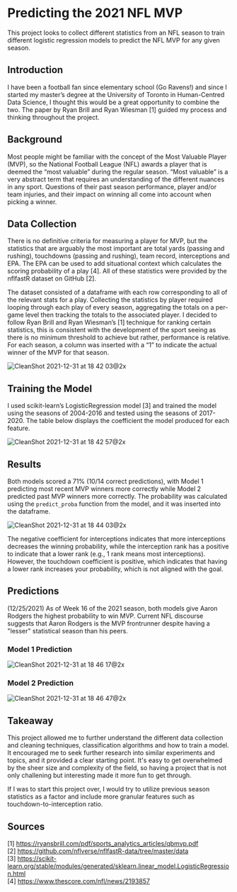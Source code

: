 # Predicting the 2021 NFL MVP
This project looks to collect different statistics from an NFL season to train different logistic regression models to predict the NFL MVP for any given season.

## Introduction
I have been a football fan since elementary school (Go Ravens!) and since I started my master’s degree at the University of Toronto in Human-Centred Data Science, I thought this would be a great opportunity to combine the two. The paper by Ryan Brill and Ryan Wiesman [1] guided my process and thinking throughout the project.

## Background
Most people might be familiar with the concept of the Most Valuable Player (MVP), so the National Football League (NFL) awards a player that is deemed the “most valuable” during the regular season. “Most valuable” is a very abstract term that requires an understanding of the different nuances in any sport. Questions of their past season performance, player and/or team injuries, and their impact on winning all come into account when picking a winner.

## Data Collection
There is no definitive criteria for measuring a player for MVP, but the statistics that are arguably the most important are total yards (passing and rushing), touchdowns (passing and rushing), team record, interceptions and EPA. The EPA can be used to add situational context which calculates the scoring probability of a play [4]. All of these statistics were provided by the nflfastR dataset on GitHub [2]. 

The dataset consisted of a dataframe with each row corresponding to all of the relevant stats for a play. Collecting the statistics by player required looping through each play of every season, aggregating the totals on a per-game level then tracking the totals to the associated player. I decided to follow Ryan Brill and Ryan Wiesman’s [1] technique for ranking certain statistics, this is consistent with the development of the sport seeing as there is no minimum threshold to achieve but rather, performance is relative. For each season, a column was inserted with a “1” to indicate the actual winner of the MVP for that season.

![CleanShot 2021-12-31 at 18 42 03@2x](https://user-images.githubusercontent.com/39353286/147841144-064c58bd-c767-4ef0-9777-bbd5338bd730.png)

## Training the Model

I used scikit-learn’s LogisticRegression model [3] and trained the model using the seasons of 2004-2016 and tested using the seasons of 2017-2020. The table below displays the coefficient the model produced for each feature.

![CleanShot 2021-12-31 at 18 42 57@2x](https://user-images.githubusercontent.com/39353286/147841158-2b3c354a-6f89-4ccd-89a0-6215413bc004.png)

## Results
Both models scored a 71% (10/14 correct predictions), with Model 1 predicting most recent MVP winners more correctly while Model 2 predicted past MVP winners more correctly. The probability was calculated using the `predict_proba` function from the model, and it was inserted into the dataframe.

![CleanShot 2021-12-31 at 18 44 03@2x](https://user-images.githubusercontent.com/39353286/147841175-3e9621c6-0067-4ca9-b1b0-ea52769cd6b4.png)

The negative coefficient for interceptions indicates that more interceptions decreases the winning probability, while the interception rank has a positive to indicate that a lower rank (e.g., 1 rank means most interceptions). However, the touchdown coefficient is positive, which indicates that having a lower rank increases your probability, which is not aligned with the goal.

## Predictions

(12/25/2021) As of Week 16 of the 2021 season, both models give Aaron Rodgers the highest probability to win MVP. Current NFL discourse suggests that Aaron Rodgers is the MVP frontrunner despite having a "lesser" statistical season than his peers.

### Model 1 Prediction

![CleanShot 2021-12-31 at 18 46 17@2x](https://user-images.githubusercontent.com/39353286/147841206-571e3547-e8c1-4132-b99f-4e9205aa94fc.png)

### Model 2 Prediction

![CleanShot 2021-12-31 at 18 46 47@2x](https://user-images.githubusercontent.com/39353286/147841211-f5ff19f1-d351-46f5-8d9b-c6c3e413e0e1.png)

## Takeaway

This project allowed me to further understand the different data collection and cleaning techniques, classification algorithms and how to train a model. It encouraged me to seek further research into similar experiments and topics, and it provided a clear starting point. It's easy to get overwhelmed by the sheer size and complexity of the field, so having a project that is not only challening but interesting made it more fun to get through.

If I was to start this project over, I would try to utilize previous season statistics as a factor and include more granular features such as touchdown-to-interception ratio. 

## Sources
[1] https://ryansbrill.com/pdf/sports_analytics_articles/qbmvp.pdf <br />
[2] https://github.com/nflverse/nflfastR-data/tree/master/data <br />
[3] https://scikit-learn.org/stable/modules/generated/sklearn.linear_model.LogisticRegression.html <br />
[4] https://www.thescore.com/nfl/news/2193857


